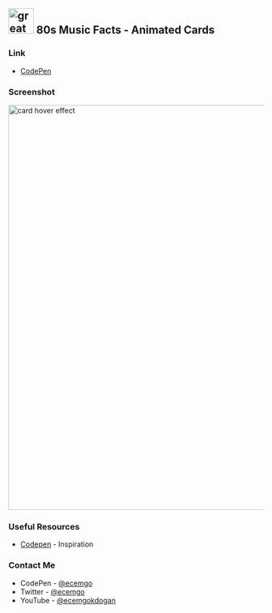 ## <img src="https://user-images.githubusercontent.com/13468728/233831804-0f5c7ee5-d654-4c13-9c77-a5bd6dc4fe74.jpg" title="great tricks" alt="great tricks" width="50" height="50"/> 80s Music Facts - Animated Cards

### Link

- [CodePen](https://codepen.io/ecemgo/pen/yLZGmWe)

### Screenshot

<div align="left">
<img src="screenshot.png" title="card hover effect" alt="card hover effect" width="700" height="800"/>
</div>

### Useful Resources

- [Codepen](https://codepen.io/wakana-k/pen/WNLrWMm) - Inspiration

### Contact Me

- CodePen - [@ecemgo](https://codepen.io/ecemgo)
- Twitter - [@ecemgo](https://twitter.com/ecemgo)
- YouTube - [@ecemgokdogan](https://www.youtube.com/channel/UCktkPv17cw27PaFGcnZa_aQ)
